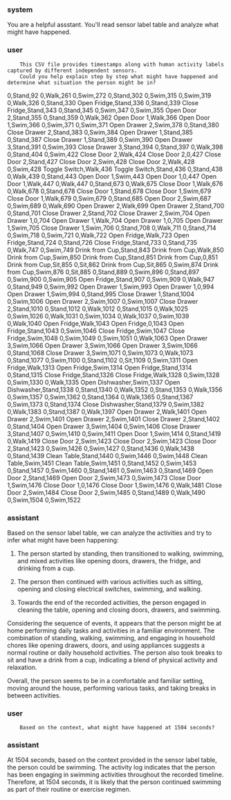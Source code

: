 ### system
You are a helpful assstant. You'll read sensor label table and analyze what might have happened.
### user

        This CSV file provides timestamps along with human activity labels captured by different independent sensors.
        Could you help explain step by step what might have happened and determine what situation the person might be in?
    
0,Stand,92
0,Walk,261
0,Swim,272
0,Stand,302
0,Swim,315
0,Swim,319
0,Walk,326
0,Stand,330
Open Fridge,Stand,336
0,Stand,339
Close Fridge,Stand,343
0,Stand,345
0,Swim,347
0,Swim,355
Open Door 2,Stand,355
0,Stand,359
0,Walk,362
Open Door 1,Walk,366
Open Door 1,Swim,366
0,Swim,371
0,Swim,371
Open Drawer 2,Swim,378
0,Stand,380
Close Drawer 2,Stand,383
0,Swim,384
Open Drawer 1,Stand,385
0,Stand,387
Close Drawer 1,Stand,389
0,Swim,390
Open Drawer 3,Stand,391
0,Swim,393
Close Drawer 3,Stand,394
0,Stand,397
0,Walk,398
0,Stand,404
0,Swim,422
Close Door 2,Walk,424
Close Door 2,0,427
Close Door 2,Stand,427
Close Door 2,Swim,428
Close Door 2,Walk,428
0,Swim,428
Toggle Switch,Walk,436
Toggle Switch,Stand,436
0,Stand,438
0,Walk,439
0,Stand,443
Open Door 1,Swim,443
Open Door 1,0,447
Open Door 1,Walk,447
0,Walk,447
0,Stand,673
0,Walk,675
Close Door 1,Walk,676
0,Walk,678
0,Stand,678
Close Door 1,Stand,678
Close Door 1,Swim,679
Close Door 1,Walk,679
0,Swim,679
0,Stand,685
Open Door 2,Swim,687
0,Swim,689
0,Walk,690
Open Drawer 2,Walk,699
Open Drawer 2,Stand,700
0,Stand,701
Close Drawer 2,Stand,702
Close Drawer 2,Swim,704
Open Drawer 1,0,704
Open Drawer 1,Walk,704
Open Drawer 1,0,705
Open Drawer 1,Swim,705
Close Drawer 1,Swim,706
0,Stand,708
0,Walk,711
0,Stand,714
0,Swim,718
0,Swim,721
0,Walk,722
Open Fridge,Walk,723
Open Fridge,Stand,724
0,Stand,726
Close Fridge,Stand,733
0,Stand,735
0,Walk,747
0,Swim,749
Drink from Cup,Stand,843
Drink from Cup,Walk,850
Drink from Cup,Swim,850
Drink from Cup,Stand,851
Drink from Cup,0,851
Drink from Cup,Sit,855
0,Sit,862
Drink from Cup,Sit,865
0,Swim,874
Drink from Cup,Swim,876
0,Sit,885
0,Stand,889
0,Swim,896
0,Stand,897
0,Swim,900
0,Swim,905
Open Fridge,Stand,907
0,Swim,909
0,Walk,947
0,Stand,949
0,Swim,992
Open Drawer 1,Swim,993
Open Drawer 1,0,994
Open Drawer 1,Swim,994
0,Stand,995
Close Drawer 1,Stand,1004
0,Swim,1006
Open Drawer 2,Swim,1007
0,Swim,1007
Close Drawer 2,Stand,1010
0,Stand,1012
0,Walk,1012
0,Stand,1015
0,Walk,1025
0,Swim,1026
0,Walk,1031
0,Swim,1034
0,Walk,1037
0,Swim,1039
0,Walk,1040
Open Fridge,Walk,1043
Open Fridge,0,1043
Open Fridge,Stand,1043
0,Swim,1046
Close Fridge,Swim,1047
Close Fridge,Swim,1048
0,Swim,1049
0,Swim,1051
0,Walk,1063
Open Drawer 3,Swim,1066
Open Drawer 3,Swim,1066
Open Drawer 3,Swim,1066
0,Stand,1068
Close Drawer 3,Swim,1071
0,Swim,1073
0,Walk,1073
0,Stand,1077
0,Swim,1100
0,Stand,1102
0,Sit,1109
0,Swim,1311
Open Fridge,Walk,1313
Open Fridge,Swim,1314
Open Fridge,Stand,1314
0,Stand,1315
Close Fridge,Stand,1326
Close Fridge,Walk,1328
0,Swim,1328
0,Swim,1330
0,Walk,1335
Open Dishwasher,Swim,1337
Open Dishwasher,Stand,1338
0,Stand,1340
0,Walk,1352
0,Stand,1353
0,Walk,1356
0,Swim,1357
0,Swim,1362
0,Stand,1364
0,Walk,1365
0,Stand,1367
0,Swim,1373
0,Stand,1374
Close Dishwasher,Stand,1379
0,Swim,1382
0,Walk,1383
0,Stand,1387
0,Walk,1397
Open Drawer 2,Walk,1401
Open Drawer 2,Swim,1401
Open Drawer 2,Swim,1401
Close Drawer 2,Stand,1402
0,Stand,1404
Open Drawer 3,Swim,1404
0,Swim,1406
Close Drawer 3,Stand,1407
0,Swim,1410
0,Swim,1411
Open Door 1,Swim,1414
0,Stand,1419
0,Walk,1419
Close Door 2,Swim,1423
Close Door 2,Swim,1423
Close Door 2,Stand,1423
0,Swim,1426
0,Swim,1427
0,Stand,1436
0,Walk,1438
0,Stand,1439
Clean Table,Stand,1440
0,Swim,1446
0,Swim,1448
Clean Table,Swim,1451
Clean Table,Swim,1451
0,Stand,1452
0,Swim,1453
0,Stand,1457
0,Swim,1460
0,Stand,1461
0,Swim,1463
0,Stand,1469
Open Door 2,Stand,1469
Open Door 2,Swim,1473
0,Swim,1473
Close Door 1,Swim,1476
Close Door 1,0,1476
Close Door 1,Swim,1476
0,Walk,1481
Close Door 2,Swim,1484
Close Door 2,Swim,1485
0,Stand,1489
0,Walk,1490
0,Swim,1504
0,Swim,1522

### assistant
Based on the sensor label table, we can analyze the activities and try to infer what might have been happening:

1. The person started by standing, then transitioned to walking, swimming, and mixed activities like opening doors, drawers, the fridge, and drinking from a cup.

2. The person then continued with various activities such as sitting, opening and closing electrical switches, swimming, and walking.

3. Towards the end of the recorded activities, the person engaged in cleaning the table, opening and closing doors, drawers, and swimming.

Considering the sequence of events, it appears that the person might be at home performing daily tasks and activities in a familiar environment. The combination of standing, walking, swimming, and engaging in household chores like opening drawers, doors, and using appliances suggests a normal routine or daily household activities. The person also took breaks to sit and have a drink from a cup, indicating a blend of physical activity and relaxation.

Overall, the person seems to be in a comfortable and familiar setting, moving around the house, performing various tasks, and taking breaks in between activities.
### user

        Based on the context, what might have happened at 1504 seconds?
    
### assistant
At 1504 seconds, based on the context provided in the sensor label table, the person could be swimming. The activity log indicates that the person has been engaging in swimming activities throughout the recorded timeline. Therefore, at 1504 seconds, it is likely that the person continued swimming as part of their routine or exercise regimen.
